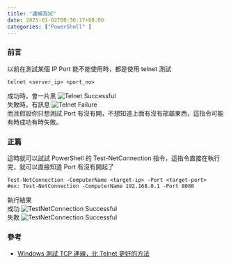 ```yaml
---
title: "連線測試"
date: 2025-01-02T00:36:17+08:00
categories: ["PowerShell" ]
---
```

### 前言
以前在測試某個 IP Port 能不能使用時，都是使用 telnet 測試
```**shell**
telnet <server_ip> <port_no>
```
成功時，會一片黑
![Telnet Successful](/images/20250102/1.gif "telnet_successful")  
失敗時，有訊息
![Telnet Failure](/images/20250102/2.gif "telnet_failure")  
而且假設你只想測試 Port 有沒有開，不想知道上面有沒有部屬東西，這指令可能有時成功有時失敗。  
### 正篇
這時就可以試試 PowerShell 的 Test-NetConnection 指令，這指令直接在執行完，就可以直接知道 Port 有沒有開起了
```shell
Test-NetConnection -ComputerName <target-ip> -Port <target-port>   
#ex: Test-NetConnection -ComputerName 192.168.0.1 -Port 8080      
```
執行結果  
成功
![TestNetConnection Successful](/images/20250102/3.jpg "testNetConnection_successful")  
失敗
![TestNetConnection Successful](/images/20250102/4.jpg "testNetConnection_successful")  

### 參考
- [Windows 測試 TCP 連線，比 Telnet 更好的方法](https://blog.darkthread.net/blog/ps-test-netconnection/)  